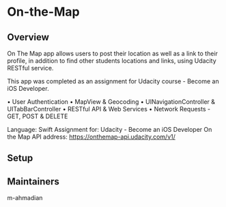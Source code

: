 # On-the-Map

## Overview

On The Map app allows users to post their location as well as a link to their profile, in addition to find other students locations and links, using Udacity RESTful service.

This app was completed as an assignment for Udacity course - Become an iOS Developer. 

• User Authentication
• MapView & Geocoding
• UINavigationController & UITabBarController
• RESTful API & Web Services
• Network Requests - GET, POST & DELETE

Language: Swift
Assignment for: Udacity - Become an iOS Developer
On the Map API address: https://onthemap-api.udacity.com/v1/

## Setup

## Maintainers
m-ahmadian
